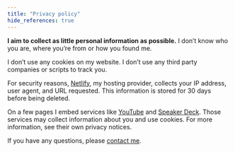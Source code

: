 ```yaml
---
title: "Privacy policy"
hide_references: true
---
```


<p class="lead"><strong>I aim to collect as little personal information as possible.</strong> I don’t know who you are, where you’re from or how you found me.</p>

I don’t use any cookies on my website. I don’t use any third party companies or scripts to track you.

For security reasons, [Netlify](https://www.netlify.com/), my hosting provider, collects your IP address, user agent, and URL requested. This information is stored for 30 days before being deleted.

On a few pages I embed services like [YouTube](https://youtube.com) and [Speaker Deck](https://www.speakerdeck.com). Those services may collect information about you and use cookies. For more information, see their own privacy notices.

If you have any questions, please [contact me](/contact/).
